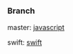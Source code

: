  ### Branch
 
  master: [javascript](https://github.com/fadaixiaohai/LeetCode/tree/master)
  
   swift: [swift](https://github.com/fadaixiaohai/LeetCode/tree/swift)

